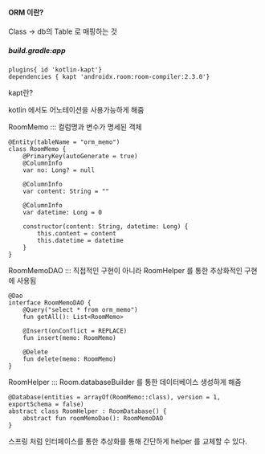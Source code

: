 #### ORM 이란?

Class -> db의 Table 로 매핑하는 것

##### build.gradle:app

```
plugins{ id 'kotlin-kapt'}
dependencies { kapt 'androidx.room:room-compiler:2.3.0'}
```

kapt란?

 kotlin 에서도 어노테이션을 사용가능하게 해줌



RoomMemo   ::: 컬럼명과 변수가 명세된 객체

```
@Entity(tableName = "orm_memo")
class RoomMemo {
    @PrimaryKey(autoGenerate = true)
    @ColumnInfo
    var no: Long? = null

    @ColumnInfo
    var content: String = ""

    @ColumnInfo
    var datetime: Long = 0

    constructor(content: String, datetime: Long) {
        this.content = content
        this.datetime = datetime
    }
}
```

RoomMemoDAO   ::: 직접적인 구현이 아니라 RoomHelper 를 통한 추상화적인 구현에 사용됨

```
@Dao
interface RoomMemoDAO {
    @Query("select * from orm_memo")
    fun getAll(): List<RoomMemo>

    @Insert(onConflict = REPLACE)
    fun insert(memo: RoomMemo)

    @Delete
    fun delete(memo: RoomMemo)
}
```

RoomHelper    ::: Room.databaseBuilder 를 통한 데이터베이스 생성하게 해줌

```
@Database(entities = arrayOf(RoomMemo::class), version = 1, exportSchema = false)
abstract class RoomHelper : RoomDatabase() {
    abstract fun roomMemoDao(): RoomMemoDAO
}
```

  스프링 처럼 인터페이스를 통한 추상화를 통해 간단하게 helper 를 교체할 수 있다.







